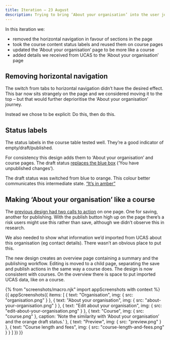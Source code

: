 ```yaml
---
title: Iteration – 23 August
description: Trying to bring ‘About your organisation’ into the user journey
---
```

In this iteration we:

* removed the horizontal navigation in favour of sections in the page
* took the course content status labels and reused them on course pages
* updated the ‘About your organisation’ page to be more like a course
* added details we received from UCAS to the ‘About your organisation’ page

## Removing horizontal navigation

The switch from tabs to horizontal navigation didn’t have the desired effect. This bar now sits strangely on the page and we considered moving it to the top – but that would further deprioritise the ‘About your organisation’ journey.

Instead we chose to be explicit: Do this, then do this.

## Status labels

The status labels in the course table tested well. They’re a good indicator of empty/draft/published.

For consistency this design adds them to ‘About your organisation’ and course pages. The draft status [replaces the blue box](/publish-teacher-training-courses/user-research-aug-22#workflow-states) (‘You have unpublished changes’).

The draft status was switched from blue to orange. This colour better communicates this intermediate state. [“It’s in amber”](https://lookback.io/watch/dujimh9gzaKrRAFBu?t=1h13m15.01s)

## Making ‘About your organisation’ like a course

The [previous design had two calls to action](/publish-teacher-training-courses/user-research-aug-22#about-your-organisation) on one page. One for saving, another for publishing. With the publish button high up on the page there’s a risk users might use this rather than save, although we didn’t observe this in research.

We also needed to show what information we’d imported from UCAS about this organisation (eg contact details). There wasn’t an obvious place to put this.

The new design creates an overview page containing a summary and the publishing workflow. Editing is moved to a child page, separating the save and publish actions in the same way a course does. The design is now consistent with courses. On the overview there is space to put imported UCAS data, like on a course.

{% from "screenshots/macro.njk" import appScreenshots with context %}
{{ appScreenshots({
  items: [
    {
      text: "Organisation",
      img: { src: "organisation.png" }
    },
    {
      text: "About your organisation",
      img: { src: "about-your-organisation.png" }
    },
    {
      text: "Edit about your organisation",
      img: { src: "edit-about-your-organisation.png" }
    },
    {
      text: "Course",
      img: { src: "course.png" },
      caption: 'Note the similarity with ‘About your organisation’ and the orange draft status.'
    },
    {
      text: "Preview",
      img: { src: "preview.png" }
    },
    {
      text: "Course length and fees",
      img: { src: "course-length-and-fees.png" }
    }
  ]
}) }}
